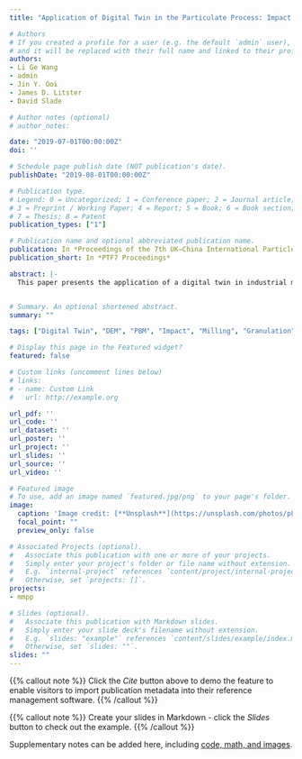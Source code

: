 ```yaml
---
title: "Application of Digital Twin in the Particulate Process: Impact Pin Mill and Twin Screw Granulation"

# Authors
# If you created a profile for a user (e.g. the default `admin` user), write the username (folder name) here 
# and it will be replaced with their full name and linked to their profile.
authors:
- Li Ge Wang
- admin
- Jin Y. Ooi
- James D. Litster
- David Slade

# Author notes (optional)
# author_notes:

date: "2019-07-01T00:00:00Z"
doi: ''

# Schedule page publish date (NOT publication's date).
publishDate: "2019-08-01T00:00:00Z"

# Publication type.
# Legend: 0 = Uncategorized; 1 = Conference paper; 2 = Journal article;
# 3 = Preprint / Working Paper; 4 = Report; 5 = Book; 6 = Book section;
# 7 = Thesis; 8 = Patent
publication_types: ["1"]

# Publication name and optional abbreviated publication name.
publication: In *Proceedings of the 7th UK–China International Particle Technology Forum*
publication_short: In *PTF7 Proceedings*

abstract: |-
  This paper presents the application of a digital twin in industrial manufacturing with an impact pin mill and  twin  screw  granulator  as  exemplar  studies.  A  new  particle  breakage  model  subject  to  impact loading pertaining to the impact pin mill was developed, which enables the contribution of the normal and tangential velocity components to be rationalised. In the twin screw granulation, a coupled model with DEM and PBM is proposed with a new breakage kernel developed for the TSG. The application of digital twin is hoped to facilitate the understanding of particulate process and help transit from digital design to digital operation.


# Summary. An optional shortened abstract.
summary: ""

tags: ["Digital Twin", "DEM", "PBM", "Impact", "Milling", "Granulation", "Twin Screw Granulation"]

# Display this page in the Featured widget?
featured: false

# Custom links (uncomment lines below)
# links:
# - name: Custom Link
#   url: http://example.org

url_pdf: ''
url_code: ''
url_dataset: ''
url_poster: ''
url_project: ''
url_slides: ''
url_source: ''
url_video: ''

# Featured image
# To use, add an image named `featured.jpg/png` to your page's folder. 
image:
  caption: 'Image credit: [**Unsplash**](https://unsplash.com/photos/pLCdAaMFLTE)'
  focal_point: ""
  preview_only: false

# Associated Projects (optional).
#   Associate this publication with one or more of your projects.
#   Simply enter your project's folder or file name without extension.
#   E.g. `internal-project` references `content/project/internal-project/index.md`.
#   Otherwise, set `projects: []`.
projects:
- mmpp

# Slides (optional).
#   Associate this publication with Markdown slides.
#   Simply enter your slide deck's filename without extension.
#   E.g. `slides: "example"` references `content/slides/example/index.md`.
#   Otherwise, set `slides: ""`.
slides: ""
---
```


{{% callout note %}}
Click the *Cite* button above to demo the feature to enable visitors to import publication metadata into their reference management software.
{{% /callout %}}

{{% callout note %}}
Create your slides in Markdown - click the *Slides* button to check out the example.
{{% /callout %}}

Supplementary notes can be added here, including [code, math, and images](https://wowchemy.com/docs/writing-markdown-latex/).

